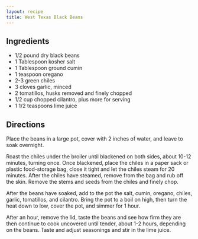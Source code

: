 ```yaml
---
layout: recipe
title: West Texas Black Beans
---
```


## Ingredients

* 1/2 pound dry black beans
* 1 Tablespoon kosher salt
* 1 Tablespoon ground cumin
* 1 teaspoon oregano
* 2-3 green chiles
* 3 cloves garlic, minced
* 2 tomatillos, husks removed and finely chopped
* 1/2 cup chopped cilantro, plus more for serving
* 1 1/2 teaspoons lime juice

## Directions

Place the beans in a large pot, cover with 2 inches of water, and leave
to soak overnight.

Roast the chiles under the broiler until blackened on both sides, about
10-12 minutes, turning once. Once blackened, place the chiles in a paper
sack or plastic food-storage bag, close it tight and let the chiles
steam for 20 minutes. After the chiles have steamed, remove from the bag
and rub off the skin. Remove the stems and seeds from the chiles and
finely chop.

After the beans have soaked, add to the pot the salt, cumin, oregano, chiles, garlic,
tomatillos, and cilantro. Bring the pot to a boil on high, then turn the
heat down to low, cover the pot, and simmer for 1 hour.

After an hour, remove the lid, taste the beans and see how firm they are
then continue to cook uncovered until tender, about 1-2 hours, depending
on the beans. Taste and adjust seasonings and stir in the lime juice.
